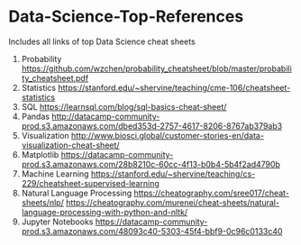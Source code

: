 # Data-Science-Top-References
Includes all links of top Data Science cheat sheets
1) Probability
   https://github.com/wzchen/probability_cheatsheet/blob/master/probability_cheatsheet.pdf
2) Statistics
   https://stanford.edu/~shervine/teaching/cme-106/cheatsheet-statistics
3) SQL
   https://learnsql.com/blog/sql-basics-cheat-sheet/
4) Pandas
   http://datacamp-community-prod.s3.amazonaws.com/dbed353d-2757-4617-8206-8767ab379ab3
5) Visualization
   http://www.biosci.global/customer-stories-en/data-visualization-cheat-sheet/
6) Matplotlib
   https://datacamp-community-prod.s3.amazonaws.com/28b8210c-60cc-4f13-b0b4-5b4f2ad4790b
7) Machine Learning
   https://stanford.edu/~shervine/teaching/cs-229/cheatsheet-supervised-learning
8) Natural Language Processing
   https://cheatography.com/sree017/cheat-sheets/nlp/
   https://cheatography.com/murenei/cheat-sheets/natural-language-processing-with-python-and-nltk/
9) Jupyter Notebooks
   https://datacamp-community-prod.s3.amazonaws.com/48093c40-5303-45f4-bbf9-0c96c0133c40

   


